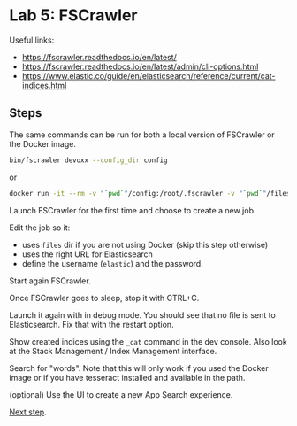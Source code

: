 # Lab 5: FSCrawler

Useful links:

* <https://fscrawler.readthedocs.io/en/latest/>
* <https://fscrawler.readthedocs.io/en/latest/admin/cli-options.html>
* <https://www.elastic.co/guide/en/elasticsearch/reference/current/cat-indices.html>

## Steps

The same commands can be run for both a local version of FSCrawler or the Docker image.

```sh
bin/fscrawler devoxx --config_dir config
```

or

```sh
docker run -it --rm -v "`pwd`"/config:/root/.fscrawler -v "`pwd`"/files:/tmp/es:ro dadoonet/fscrawler fscrawler devoxx
```

Launch FSCrawler for the first time and choose to create a new job.

Edit the job so it:

* uses `files` dir if you are not using Docker (skip this step otherwise)
* uses the right URL for Elasticsearch
* define the username (`elastic`) and the password.

Start again FSCrawler.

Once FSCrawler goes to sleep, stop it with CTRL+C.

Launch it again with in debug mode. You should see that no file is sent to Elasticsearch.
Fix that with the restart option.

Show created indices using the `_cat` command in the dev console.
Also look at the Stack Management / Index Management interface.

Search for "words". Note that this will only work if you used the Docker image or if you have tesseract installed and available in the path.

(optional) Use the UI to create a new App Search experience.

[Next step](lab6.md).
